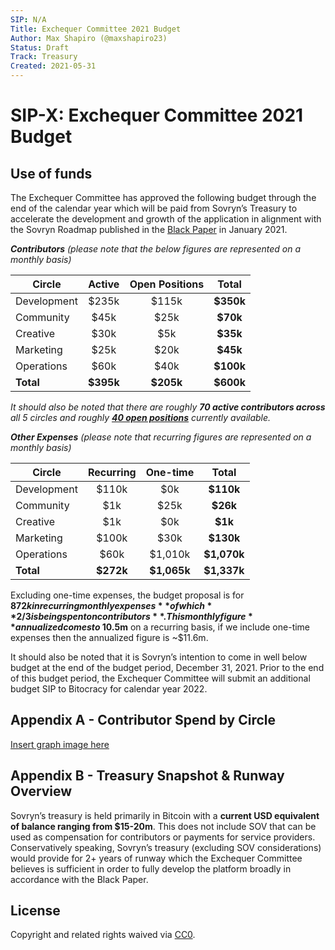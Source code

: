 ```yaml
---
SIP: N/A
Title: Exchequer Committee 2021 Budget
Author: Max Shapiro (@maxshapiro23)
Status: Draft
Track: Treasury
Created: 2021-05-31
---
```


# SIP-X: Exchequer Committee 2021 Budget   

## Use of funds

The Exchequer Committee has approved the following budget through the end of the calendar year which will be paid from Sovryn’s Treasury to accelerate the development and growth of the application in alignment with the Sovryn Roadmap published in the [Black Paper](https://wiki.sovryn.app/en/technical-documents/black-paper) in January 2021.

_**Contributors** (please note that the below figures are represented on a monthly basis)_

|	**Circle**  | **Active** | **Open Positions** | **Total** |
| ------------|:----------:|:------------------:|:---------:|
| Development | $235k      | $115k              | **$350k** |
| Community   | $45k       | $25k               | **$70k**  |
| Creative    | $30k       | $5k                | **$35k**  |
| Marketing   | $25k       | $20k               | **$45k**  |
| Operations  | $60k       | $40k               | **$100k** |
| **Total**   | **$395k**  | **$205k**          | **$600k** |

_It should also be noted that there are roughly **70 active contributors across** all 5 circles and roughly [**40 open positions**](https://wiki.sovryn.app/en/open-positions/contribute-developing-sovryn#open-positions) currently available._

_**Other Expenses** (please note that recurring figures are represented on a monthly basis)_

|	**Circle**  | **Recurring** | **One-time** | **Total**   |
| ------------|:-------------:|:------------:|:-----------:|
| Development | $110k         | $0k          | **$110k**   |
| Community   | $1k           | $25k         | **$26k**    |
| Creative    | $1k           | $0k          | **$1k**     |
| Marketing   | $100k         | $30k         | **$130k**   |
| Operations  | $60k          | $1,010k      | **$1,070k** |
| **Total**   | **$272k**     | **$1,065k**  | **$1,337k** |

Excluding one-time expenses, the budget proposal is for **$872k in recurring monthly expenses** of which **2/3 is being spent on contributors**. This monthly figure **annualized comes to ~$10.5m** on a recurring basis, if we include one-time expenses then the annualized figure is ~$11.6m.

It should also be noted that it is Sovryn’s intention to come in well below budget at the end of the budget period, December 31, 2021. Prior to the end of this budget period, the Exchequer Committee will submit an additional budget SIP to Bitocracy for calendar year 2022.

## Appendix A - Contributor Spend by Circle

[Insert graph image here]()

## Appendix B - Treasury Snapshot & Runway Overview

Sovryn’s treasury is held primarily in Bitcoin with a **current USD equivalent of balance ranging from $15-20m**. This does not include SOV that can be used as compensation for contributors or payments for service providers. Conservatively speaking, Sovryn’s treasury (excluding SOV considerations) would provide for 2+ years of runway which the Exchequer Committee believes is sufficient in order to fully develop the platform broadly in accordance with the Black Paper.

## License
Copyright and related rights waived via [CC0](https://creativecommons.org/publicdomain/zero/1.0/).
